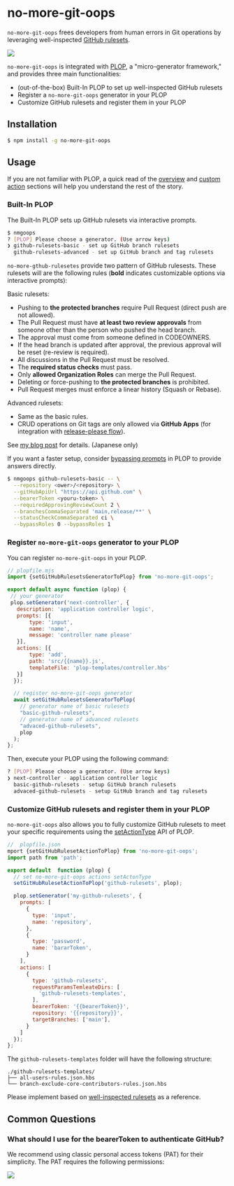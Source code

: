 # no-more-git-oops

`no-more-git-oops` frees developers from human errors in Git operations by leveraging well-inspected [GitHub rulesets](https://docs.github.com/en/repositories/configuring-branches-and-merges-in-your-repository/managing-rulesets/about-rulesets).

![](./images/capture-run.png)

`no-more-git-oops` is integrated with [PLOP](https://plopjs.com/), a "micro-generator framework," and provides three main functionalities:

* (out-of-the-box) Built-In PLOP to set up well-inspected GitHub rulesets
* Register a `no-more-git-oops` generator in your PLOP
* Customize GitHub rulesets and register them in your PLOP

## Installation
```bash
$ npm install -g no-more-git-oops
```

## Usage
If you are not familiar with PLOP, a quick read of the [overview](https://plopjs.com/documentation/#your-first-plopfile) and [custom action](https://plopjs.com/documentation/#setactiontype) sections will help you understand the rest of the story.

### Built-In PLOP
The Built-In PLOP sets up GitHub rulesets via interactive prompts.

```bash
$ nmgoops
? [PLOP] Please choose a generator. (Use arrow keys)
❯ github-rulesets-basic - set up GitHub branch rulesets
  github-rulesets-advanced - set up GitHub branch and tag rulesets

```

`no-more-gthub-rulesetes` provide two pattern of GitHub rulesests. These rulesets will are the following rules (**bold** indicates customizable options via interactive prompts):

Basic rulesets:
- Pushing to **the protected branches** require Pull Request (direct push are not allowed).
- The Pull Request must have **at least two review approvals** from someone other than the person who pushed the head branch.
- The approval must come from someone defined in CODEOWNERS.
- If the head branch is updated after approval, the previous approval will be reset (re-review is required).
- All discussions in the Pull Request must be resolved.
- The **required status checks** must pass.
- Only **allowed Organization Roles** can merge the Pull Request.
- Deleting or force-pushing to **the protected branches** is prohibited.
- Pull Request merges must enforce a linear history (Squash or Rebase).

Advanced rulesets:
- Same as the basic rules.
- CRUD operations on Git tags are only allowed via **GitHub Apps** (for integration with [release-please flow](https://github.com/googleapis/release-please)).

See [my blog post](https://zenn.dev/kuritify/articles/github-rulesets) for details. (Japanese only)

If you want a faster setup, consider [bypassing prompts](https://plopjs.com/documentation/#bypassing-prompts) in PLOP to provide answers directly.

```bash
$ nmgoops github-rulesets-basic -- \
  --repository <ower>/<repository> \
  --gitHubApiUrl "https://api.github.com" \
  --bearerToken <youru-token> \
  --requiredApprovingReviewCount 2 \
  --branchesCommaSeparated 'main,release/**' \
  --statusCheckCommaSeparated ci \
  --bypassRoles 0 --bypassRoles 1
```

### Register `no-more-git-oops` generator to your PLOP
You can register `no-more-git-oops` in your PLOP.

```javascript
// plopfile.mjs
import {setGitHubRulesetsGeneratorToPlop} from 'no-more-git-oops';

export default async function (plop) {
 // your generator
 plop.setGenerator('next-controller', {
   description: 'application controller logic',
   prompts: [{
       type: 'input',
       name: 'name',
       message: 'controller name please'
   }],
   actions: [{
       type: 'add',
       path: 'src/{{name}}.js',
       templateFile: 'plop-templates/controller.hbs'
   }]
  });

  // register no-more-git-oops generator
  await setGitHubRulesetsGeneratorToPlop(
    // generator name of basic rulesets
    "basic-github-rulesets",
    // generator name of advanced rulesets
    "advaced-github-rulesets",
    plop
  );
};
```

Then, execute your PLOP using the following command:

```bash
? [PLOP] Please choose a generator. (Use arrow keys)
❯ next-controller - application controller logic
  basic-github-rulesets - setup GitHub branch rulesets
  advaced-github-rulesets - setup GitHub branch and tag rulesets
```

### Customize GitHub rulesets and register them in your PLOP
`no-more-git-oops` also allows you to fully customize GitHub rulesets to meet your specific requirements using the [setActionType](https://plopjs.com/documentation/#setactiontype) API of PLOP.

```javascript
//  plopfile.json
mport {setGitHubRulesetActionToPlop} from 'no-more-git-oops';
import path from 'path';

export default  function (plop) {
  // set no-more-git-oops actions setActonType
  setGitHubRulesetActionToPlop('github-rulesets', plop);

  plop.setGenerator('my-github-rulesets', {
    prompts: [
      {
        type: 'input',
        name: 'repository',
      },
      {
        type: 'password',
        name: 'bararToken',
      }
    ],
    actions: [
      {
        type: 'github-rulesets',
        requestParamsTemleateDirs: [
          'github-rulesets-templates',
        ],
        bearerToken: '{{bearerToken}}',
        repository: '{{repository}}',
        targetBranches: ['main'],
      }
    ]
  });
};

```

The `github-rulesets-templates` folder will have the following structure:

```
./github-rulesets-templates/
├── all-users-rules.json.hbs
└── branch-exclude-core-contributors-rules.json.hbs
```

Please implement based on [well-inspected rulesets](https://github.com/kuritify/no-more-git-oops/tree/main/githb-rulesets-templates/basic) as a reference.

## Common Questions
### What should I use for the bearerToken to authenticate GitHub?

We recommend using classic personal access tokens (PAT) for their simplicity. The PAT requires the following permissions:

![](./images/pat-permissions.png)
